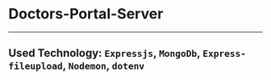 # Doctors-Portal-Server
***
## Used Technology: `Expressjs`, `MongoDb`, `Express-fileupload`, `Nodemon`, `dotenv`




